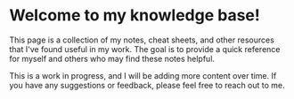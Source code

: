 # Welcome to my knowledge base!

This page is a collection of my notes, cheat sheets, and other resources that I've found useful in my work. The goal is to provide a quick reference for myself and others who may find these notes helpful.

This is a work in progress, and I will be adding more content over time. If you have any suggestions or feedback, please feel free to reach out to me.
